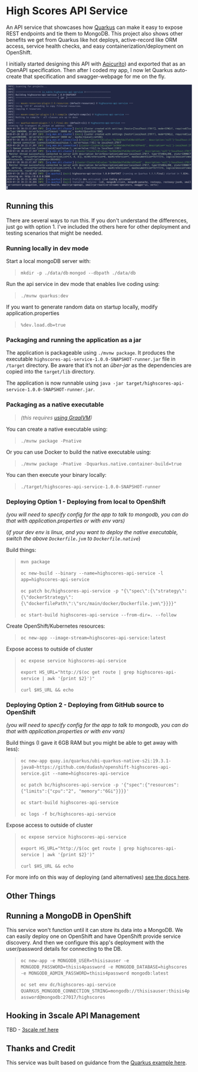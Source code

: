 # High Scores API Service

An API service that showcases how [Quarkus](https://quarkus.io/) can make it easy to expose REST endpoints and tie them to MongoDB. This project also shows other benefits we get from Quarkus like hot deploys, active-record like ORM access, service health checks, and easy containerization/deployment on OpenShift.

I initially started designing this API with [Apicurito](https://github.com/Apicurio)) and exported that as an OpenAPI specification. Then after I coded my app, I now let Quarkus auto-create that specification and swagger-webpage for me on the fly.

![Screenshot](.screens/terminalshot.png)

## Running this
There are several ways to run this. If you don't understand the differences, just go with option 1. I've included the others here for other deployment and testing scenarios that might be needed.

### Running locally in dev mode
Start a local mongoDB server with:
>`mkdir -p ./data/db`
>`mongod --dbpath ./data/db` 

Run the api service in dev mode that enables live coding using:
>`./mvnw quarkus:dev`

If you want to generate random data on startup locally, modify application.properties
> `%dev.load.db=true`

### Packaging and running the application as a jar
The application is packageable using `./mvnw package`. It produces the executable `highscores-api-service-1.0.0-SNAPSHOT-runner.jar` file in `/target` directory. Be aware that it’s not an _über-jar_ as the dependencies are copied into the `target/lib` directory.

The application is now runnable using `java -jar target/highscores-api-service-1.0.0-SNAPSHOT-runner.jar`.

### Packaging as a native executable
> *(this requires [using GraalVM](https://quarkus.io/guides/building-native-image#configuring-graalvm))*

You can create a native executable using: 
>`./mvnw package -Pnative`

Or you can use Docker to build the native executable using:
>`./mvnw package -Pnative -Dquarkus.native.container-build=true`

You can then execute your binary locally:
>`./target/highscores-api-service-1.0.0-SNAPSHOT-runner`

### Deploying Option 1 - Deploying from local to OpenShift
*(you will need to specify config for the app to talk to mongodb, you can do that with application.properties or with env vars)*

(*if your dev env is linux, and you want to deploy the native executable, switch the above `Dockerfile.jvm` to `Dockerfile.native`*)

Build things:
>`mvn package`
>
>`oc new-build --binary --name=highscores-api-service -l app=highscores-api-service`
>
>`oc patch bc/highscores-api-service -p "{\"spec\":{\"strategy\":{\"dockerStrategy\":{\"dockerfilePath\":\"src/main/docker/Dockerfile.jvm\"}}}}"`
>
>`oc start-build highscores-api-service --from-dir=. --follow`

Create OpenShift/Kubernetes resources:
>`oc new-app --image-stream=highscores-api-service:latest`

Expose access to outside of cluster
>`oc expose service highscores-api-service`
>
>`export HS_URL="http://$(oc get route | grep highscores-api-service | awk '{print $2}')"`
>
>`curl $HS_URL && echo`

### Deploying Option 2 - Deploying from GitHub source to OpenShift
*(you will need to specify config for the app to talk to mongodb, you can do that with application.properties or with env vars)*

Build things (I gave it 6GB RAM but you might be able to get away with less):
>`oc new-app quay.io/quarkus/ubi-quarkus-native-s2i:19.3.1-java8~https://github.com/dudash/openshift-highscores-api-service.git --name=highscores-api-service`
>
>`oc patch bc/highscores-api-service -p '{"spec":{"resources":{"limits":{"cpu":"2", "memory":"6Gi"}}}}'`
>
>`oc start-build highscores-api-service`
>
>`oc logs -f bc/highscores-api-service`

Expose access to outside of cluster
>`oc expose service highscores-api-service`
>
>`export HS_URL="http://$(oc get route | grep highscores-api-service | awk '{print $2}')"`
>
>`curl $HS_URL && echo`

For more info on this way of deploying (and alternatives) [see the docs here](https://quarkus.io/guides/deploying-to-openshift-s2i).

## Other Things
## Running a MongoDB in OpenShift
This service won't function until it can store its data into a MongoDB. We can easily deploy one on OpenShift and have OpenShift provide service discovery. And then we configure this app's deployment with the user/password details for connecting to the DB.
> `oc new-app -e MONGODB_USER=thisisauser -e MONGODB_PASSWORD=thisis4password -e MONGODB_DATABASE=highscores -e MONGODB_ADMIN_PASSWORD=thisis4password mongodb:latest`
>
> `oc set env dc/highscores-api-service QUARKUS_MONGODB_CONNECTION_STRING=mongodb://thisisauser:thisis4password@mongodb:27017/highscores`


## Hooking in 3scale API Management
TBD - [3scale ref here](https://access.redhat.com/documentation/en-us/red_hat_3scale_api_management/2.7/html/providing_apis_in_the_developer_portal/create-new-service-openapi-specification#using_openapi_specification)

## Thanks and Credit
This service was built based on guidance from the [Quarkus example here](https://quarkus.io/guides/openapi-swaggerui#loading-openapi-schema-from-static-files).
